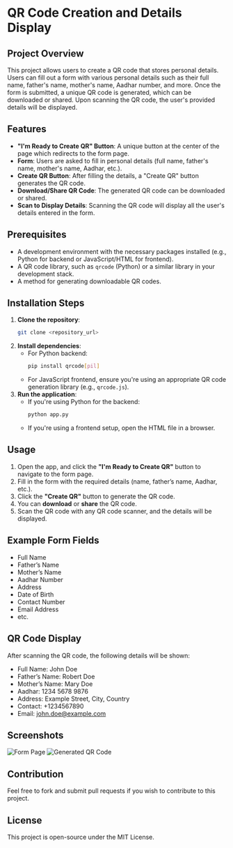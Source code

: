 
# QR Code Creation and Details Display

## Project Overview
This project allows users to create a QR code that stores personal details. Users can fill out a form with various personal details such as their full name, father's name, mother's name, Aadhar number, and more. Once the form is submitted, a unique QR code is generated, which can be downloaded or shared. Upon scanning the QR code, the user's provided details will be displayed.

## Features
- **"I'm Ready to Create QR" Button**: A unique button at the center of the page which redirects to the form page.
- **Form**: Users are asked to fill in personal details (full name, father's name, mother's name, Aadhar, etc.).
- **Create QR Button**: After filling the details, a "Create QR" button generates the QR code.
- **Download/Share QR Code**: The generated QR code can be downloaded or shared.
- **Scan to Display Details**: Scanning the QR code will display all the user's details entered in the form.

## Prerequisites
- A development environment with the necessary packages installed (e.g., Python for backend or JavaScript/HTML for frontend).
- A QR code library, such as `qrcode` (Python) or a similar library in your development stack.
- A method for generating downloadable QR codes.

## Installation Steps
1. **Clone the repository**:
   ```bash
   git clone <repository_url>
   ```
2. **Install dependencies**:
   - For Python backend:
     ```bash
     pip install qrcode[pil]
     ```
   - For JavaScript frontend, ensure you're using an appropriate QR code generation library (e.g., `qrcode.js`).
3. **Run the application**:
   - If you're using Python for the backend:
     ```bash
     python app.py
     ```
   - If you're using a frontend setup, open the HTML file in a browser.

## Usage
1. Open the app, and click the **"I'm Ready to Create QR"** button to navigate to the form page.
2. Fill in the form with the required details (name, father’s name, Aadhar, etc.).
3. Click the **"Create QR"** button to generate the QR code.
4. You can **download** or **share** the QR code.
5. Scan the QR code with any QR code scanner, and the details will be displayed.

## Example Form Fields
- Full Name
- Father’s Name
- Mother’s Name
- Aadhar Number
- Address
- Date of Birth
- Contact Number
- Email Address
- etc.

## QR Code Display
After scanning the QR code, the following details will be shown:
- Full Name: John Doe
- Father’s Name: Robert Doe
- Mother’s Name: Mary Doe
- Aadhar: 1234 5678 9876
- Address: Example Street, City, Country
- Contact: +1234567890
- Email: john.doe@example.com

## Screenshots
![Form Page](path_to_screenshot.png)
![Generated QR Code](path_to_qr_code_screenshot.png)

## Contribution
Feel free to fork and submit pull requests if you wish to contribute to this project.

## License
This project is open-source under the MIT License.
